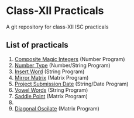 # Class-XII Practicals
A git repository for class-XII ISC practicals
## List of practicals
1. [Composite Magic Integers](/practical-1/) (Number Program)
2. [Number Type](/practical-2/) (Number/String Program)
3. [Insert Word](/practical-3/) (String Program)
4. [Mirror Matrix](/practical-4/) (Matrix Program)
5. [Project Submission Date](/practical-5/) (String/Date Program)
6. [Vowel Words](/practical-6/) (String Program)
7. [Saddle Point](/practical-7/) (Matrix Program)
8. 
9. [Diagonal Oscilate](/practical-9/) (Matrix Program)